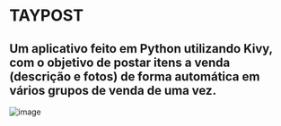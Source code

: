 # <h1>TAYPOST</h1>
<h2>Um aplicativo feito em Python utilizando Kivy, com o objetivo de postar itens a venda (descrição e fotos) de forma automática em vários grupos de venda de uma vez. </h2>

![image](https://user-images.githubusercontent.com/102233091/228336740-8f6d1ff4-2650-4923-9828-08ed099a62b0.png)
